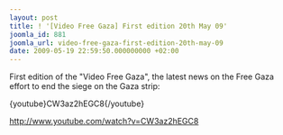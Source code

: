 ```yaml
---
layout: post
title: ! '[Video Free Gaza] First edition 20th May 09'
joomla_id: 881
joomla_url: video-free-gaza-first-edition-20th-may-09
date: 2009-05-19 22:59:50.000000000 +02:00
---
```

<p>First edition of the "Video Free Gaza", the latest news on the Free Gaza effort to end the siege on the Gaza strip:</p>
<p>{youtube}CW3az2hEGC8{/youtube}</p>
<a href="http://www.youtube.com/watch?v=CW3az2hEGC8" target="_blank">http://www.youtube.com/watch?<wbr />v=CW3az2hEGC8</a>

